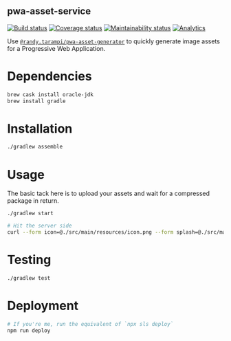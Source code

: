 pwa-asset-service
---

[![Build status](https://img.shields.io/travis/com/randytarampi/pwa-asset-service.svg?style=flat-square)](https://travis-ci.com/randytarampi/pwa-asset-service)
[![Coverage status](https://img.shields.io/codeclimate/coverage/randytarampi/pwa-asset-service.svg?style=flat-square)](https://coveralls.io/github/randytarampi/pwa-asset-service?branch=master)
[![Maintainability status](https://img.shields.io/codeclimate/maintainability-percentage/randytarampi/pwa-asset-service.svg?style=flat-square)](https://codeclimate.com/github/randytarampi/pwa-asset-service/maintainability)
[![Analytics](https://ga-beacon.appspot.com/UA-50921068-1/beacon/github/randytarampi/pwa-asset-service/?flat&useReferrer)](https://github.com/igrigorik/ga-beacon)


Use [`@randy.tarampi/pwa-asset-generator`](https://www.npmjs.com/package/@randy.tarampi/pwa-asset-generator) to quickly generate image assets for a Progressive Web Application.

# Dependencies
```bash
brew cask install oracle-jdk
brew install gradle
```

# Installation

```bash
./gradlew assemble
```

# Usage

The basic tack here is to upload your assets and wait for a compressed package in return.

```bash
./gradlew start

# Hit the server side
curl --form icon=@./src/main/resources/icon.png --form splash=@./src/main/resources/splash.png http://localhost:3000/api/assets
```

# Testing

```bash
./gradlew test
```

# Deployment

```bash
# If you're me, run the equivalent of `npx sls deploy`
npm run deploy
```
